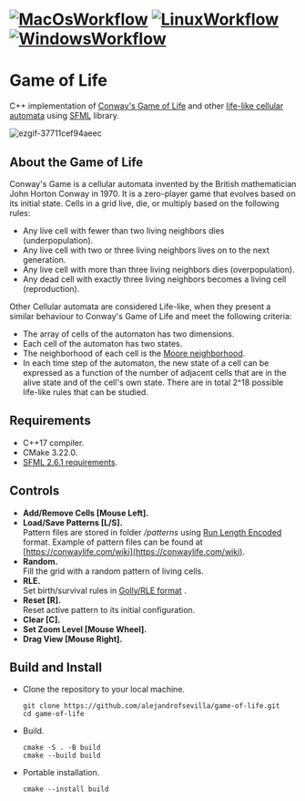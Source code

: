 # [![MacOsWorkflow](https://github.com/alejandrofsevilla/game-of-life/actions/workflows/MacOs.yml/badge.svg)](https://github.com/alejandrofsevilla/game-of-life/actions/workflows/MacOs.yml) [![LinuxWorkflow](https://github.com/alejandrofsevilla/game-of-life/actions/workflows/Linux.yml/badge.svg)](https://github.com/alejandrofsevilla/game-of-life/actions/workflows/Linux.yml) [![WindowsWorkflow](https://github.com/alejandrofsevilla/game-of-life/actions/workflows/Windows.yml/badge.svg)](https://github.com/alejandrofsevilla/game-of-life/actions/workflows/Windows.yml)
# Game of Life

C++ implementation of [Conway's Game of Life](https://en.wikipedia.org/wiki/Conway%27s_Game_of_Life) and other [life-like cellular automata](https://en.wikipedia.org/wiki/Life-like_cellular_automaton) using [SFML](https://www.sfml-dev.org/) library.

![ezgif-37711cef94aeec](https://github.com/user-attachments/assets/68ac79ff-80c8-4dfa-b364-44637a53d1f4)

## About the Game of Life
Conway's Game is a cellular automata invented by the British mathematician John Horton Conway in 1970. It is a zero-player game that evolves based on its initial state. Cells in a grid live, die, or multiply based on the following rules:
- Any live cell with fewer than two living neighbors dies (underpopulation).
- Any live cell with two or three living neighbors lives on to the next generation.
- Any live cell with more than three living neighbors dies (overpopulation).
- Any dead cell with exactly three living neighbors becomes a living cell (reproduction).
  
Other Cellular automata are considered Life-like, when they present a similar behaviour to Conway's Game of Life and meet the following criteria:
- The array of cells of the automaton has two dimensions.
- Each cell of the automaton has two states.
- The neighborhood of each cell is the [Moore neighborhood](https://en.wikipedia.org/wiki/Moore_neighborhood).
- In each time step of the automaton, the new state of a cell can be expressed as a function of the number of adjacent cells that are in the alive state and of the cell's own state.
There are in total 2^18 possible life-like rules that can be studied.
## Requirements
* C++17 compiler.
* CMake 3.22.0.
* [SFML 2.6.1 requirements](https://www.sfml-dev.org/tutorials/2.6/start-cmake.php#requirements). 
## Controls
- **Add/Remove Cells [Mouse Left].**
- **Load/Save Patterns [L/S].**\
  Pattern files are stored in folder <em>/patterns</em> using [Run Length Encoded](https://conwaylife.com/wiki/Run_Length_Encoded) format. Example of pattern files can be found at [https://conwaylife.com/wiki](https://conwaylife.com/wiki).
- **Random.**\
  Fill the grid with a random pattern of living cells.
- **RLE.**\
  Set birth/survival rules in [Golly/RLE format](https://en.wikipedia.org/wiki/Life-like_cellular_automaton#:~:text=%5B4%5D-,A%20selection%20of%20Life%2Dlike%20rules,-%5Bedit%5D) .
- **Reset [R].**\
  Reset active pattern to its initial configuration.
- **Clear [C].**
- **Set Zoom Level [Mouse Wheel].**
- **Drag View [Mouse Right].**
## Build and Install
- Clone the repository to your local machine.
   ```terminal
   git clone https://github.com/alejandrofsevilla/game-of-life.git
   cd game-of-life
   ```
- Build.
   ```terminal
   cmake -S . -B build
   cmake --build build
   ```
- Portable installation.
   ```terminal
   cmake --install build
   ```
